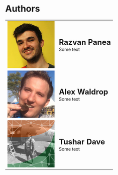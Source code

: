 # Authors

<table cellpadding=10>
    <tr>
        <td>
            <img src="../_static/Razvan.png" alt="Razvan Panea" width=150 height=150 />
        </td>
        <td>
            <font size=5><b>Razvan Panea</b></font>
            </br>
            Some text
        </td>
    </tr>
    <tr>
        <td>
            <img src="../_static/Alex.png" alt="Alex Waldrop" width=150 height=150 />
        </td>
        <td>
            <font size=5><b>Alex Waldrop</b></font>
            </br>
            Some text
        </td>
    </tr>
    <tr>
        <td>
            <img src="../_static/Tushar.jpg" alt="Tushar Dave" width=150 height=150 />
        </td>
        <td>
            <font size=5><b>Tushar Dave</b></font>
            </br>
            Some text
        </td>
     </tr>
</table>